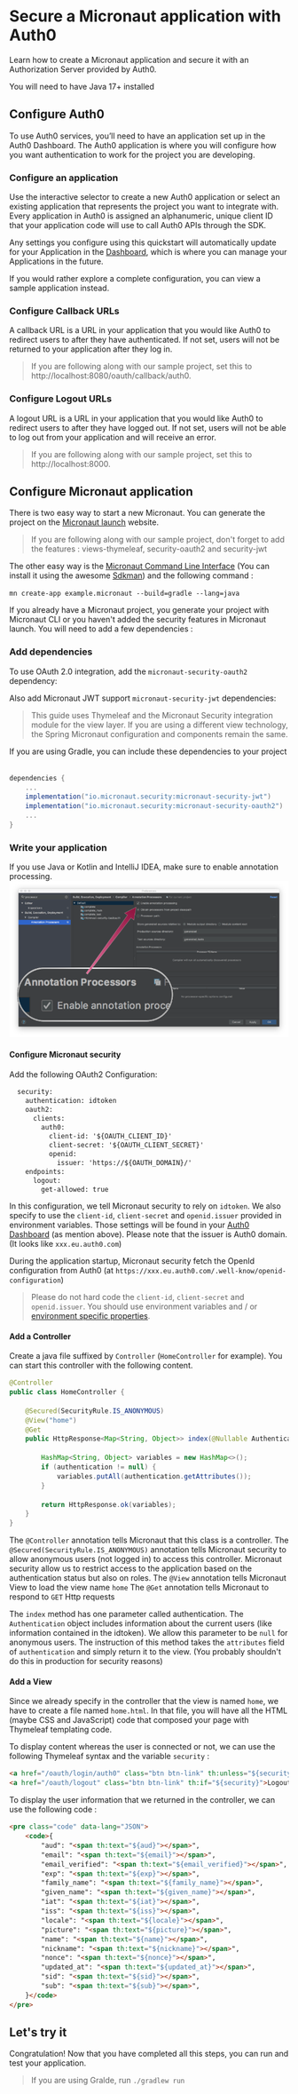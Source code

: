 # Secure a Micronaut application with Auth0

Learn how to create a Micronaut application and secure it with an Authorization Server provided by Auth0.

You will need to have Java 17+ installed

## Configure Auth0

To use Auth0 services, you’ll need to have an application set up in the Auth0 Dashboard. The Auth0 application is where you will configure how you want authentication to work for the project you are developing.

### Configure an application

Use the interactive selector to create a new Auth0 application or select an existing application that represents the project you want to integrate with. Every application in Auth0 is assigned an alphanumeric, unique client ID that your application code will use to call Auth0 APIs through the SDK.

Any settings you configure using this quickstart will automatically update for your Application in the [Dashboard](https://manage.auth0.com/dashboard/), which is where you can manage your Applications in the future.

If you would rather explore a complete configuration, you can view a sample application instead.

### Configure Callback URLs 

A callback URL is a URL in your application that you would like Auth0 to redirect users to after they have authenticated. If not set, users will not be returned to your application after they log in.

> If you are following along with our sample project, set this to http://localhost:8080/oauth/callback/auth0.

### Configure Logout URLs

A logout URL is a URL in your application that you would like Auth0 to redirect users to after they have logged out. If not set, users will not be able to log out from your application and will receive an error.

> If you are following along with our sample project, set this to http://localhost:8000.

## Configure Micronaut application

There is two easy way to start a new Micronaut. You can generate the project on the [Micronaut launch](https://micronaut.io/launch/) website. 
> If you are following along with our sample project, don't forget to add the features : views-thymeleaf, security-oauth2 and security-jwt

The other easy way is the [Micronaut Command Line Interface](https://docs.micronaut.io/latest/guide/#cli) (You can install it using the awesome [Sdkman](https://sdkman.io/)) and the following command : 

`mn create-app example.micronaut --build=gradle --lang=java`

If you already have a Micronaut project, you generate your project with Micronaut CLI or you haven't added the security features in Micronaut launch. You will need to add a few dependencies :

### Add dependencies

To use OAuth 2.0 integration, add the `micronaut-security-oauth2` dependency:

Also add Micronaut JWT support `micronaut-security-jwt` dependencies:

> This guide uses Thymeleaf and the Micronaut Security integration module for the view layer. If you are using a different view technology, the Spring Micronaut configuration and components remain the same.

If you are using Gradle, you can include these dependencies to your project
```groovy

dependencies {
    ...
    implementation("io.micronaut.security:micronaut-security-jwt")
    implementation("io.micronaut.security:micronaut-security-oauth2")
    ...
}
```

### Write your application

If you use Java or Kotlin and IntelliJ IDEA, make sure to enable annotation processing.
![Annotation Processors](docs/annotationprocessorsintellij.png)

#### Configure Micronaut security

Add the following OAuth2 Configuration:

```
  security:
    authentication: idtoken 
    oauth2:
      clients:
        auth0: 
          client-id: '${OAUTH_CLIENT_ID}' 
          client-secret: '${OAUTH_CLIENT_SECRET}' 
          openid:
            issuer: 'https://${OAUTH_DOMAIN}/' 
    endpoints:
      logout:
        get-allowed: true 
```
In this configuration, we tell Micronaut security to rely on `idtoken`. 
We also specify to use the `client-id`, `client-secret` and `openid.issuer` provided in environment variables. Those settings will be found in your [Auth0 Dashboard](https://manage.auth0.com/dashboard/) (as mention above). Please note that the issuer is Auth0 domain. (It looks like `xxx.eu.auth0.com`)

During the application startup, Micronaut security fetch the OpenId configuration from Auth0 (at `https://xxx.eu.auth0.com/.well-know/openid-configuration`) 

> Please do not hard code the `client-id`, `client-secret` and `openid.issuer`. You should use environment variables and / or [environment specific properties](https://docs.micronaut.io/latest/guide/#propertySource).

#### Add a Controller

Create a java file suffixed by `Controller` (`HomeController` for example). 
You can start this controller with the following content.

```java
@Controller
public class HomeController {

    @Secured(SecurityRule.IS_ANONYMOUS)
    @View("home") 
    @Get
    public HttpResponse<Map<String, Object>> index(@Nullable Authentication authentication) {

        HashMap<String, Object> variables = new HashMap<>();
        if (authentication != null) {
            variables.putAll(authentication.getAttributes());
        }

        return HttpResponse.ok(variables);
    }
}
```

The `@Controller` annotation tells Micronaut that this class is a controller.
The `@Secured(SecurityRule.IS_ANONYMOUS)` annotation tells Micronaut security to allow anonymous users (not logged in) to access this controller. Micronaut security allow us to restrict access to the application based on the authentication status but also on roles.
The `@View` annotation tells Micronaut View to load the view name `home` 
The `@Get` annotation tells Micronaut to respond to `GET` Http requests

The `index` method has one parameter called authentication. The `Authentication` object includes information about the current users (like information contained in the idtoken). We allow this parameter to be `null` for anonymous users. The instruction of this method takes the `attributes` field of `authentication` and simply return it to the view. (You probably shouldn't do this in production for security reasons)

#### Add a View

Since we already specify in the controller that the view is named `home`, we have to create a file named `home.html`.
In that file, you will have all the HTML (maybe CSS and JavaScript) code that composed your page with Thymeleaf templating code. 

To display content whereas the user is connected or not, we can use the following Thymeleaf syntax and the variable `security` : 
```html
<a href="/oauth/login/auth0" class="btn btn-link" th:unless="${security}">Enter</a>
<a href="/oauth/logout" class="btn btn-link" th:if="${security}">Logout</a>
```

To display the user information that we returned in the controller, we can use the following code : 
```html
<pre class="code" data-lang="JSON">
    <code>{
        "aud": "<span th:text="${aud}"></span>",
        "email": "<span th:text="${email}"></span>",
        "email_verified": "<span th:text="${email_verified}"></span>",
        "exp": "<span th:text="${exp}"></span>",
        "family_name": "<span th:text="${family_name}"></span>",
        "given_name": "<span th:text="${given_name}"></span>",
        "iat": "<span th:text="${iat}"></span>",
        "iss": "<span th:text="${iss}"></span>",
        "locale": "<span th:text="${locale}"></span>",
        "picture": "<span th:text="${picture}"></span>",
        "name": "<span th:text="${name}"></span>",
        "nickname": "<span th:text="${nickname}"></span>",
        "nonce": "<span th:text="${nonce}"></span>",
        "updated_at": "<span th:text="${updated_at}"></span>",
        "sid": "<span th:text="${sid}"></span>",
        "sub": "<span th:text="${sub}"></span>",
    }</code>
</pre>
```

## Let's try it

Congratulation! Now that you have completed all this steps, you can run and test your application. 
> If you are using Gralde, run `./gradlew run`
